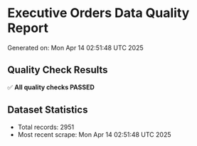 # Executive Orders Data Quality Report
Generated on: Mon Apr 14 02:51:48 UTC 2025

## Quality Check Results
✅ **All quality checks PASSED**

## Dataset Statistics
- Total records: 2951
- Most recent scrape: Mon Apr 14 02:51:48 UTC 2025
